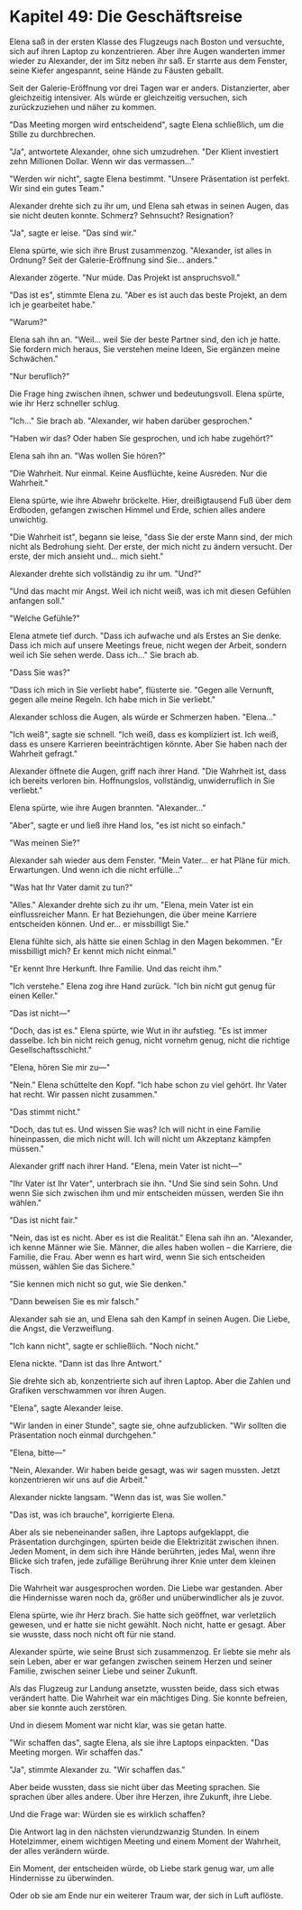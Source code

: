 # Kapitel 49: Die Geschäftsreise

Elena saß in der ersten Klasse des Flugzeugs nach Boston und versuchte, sich auf ihren Laptop zu konzentrieren. Aber ihre Augen wanderten immer wieder zu Alexander, der im Sitz neben ihr saß. Er starrte aus dem Fenster, seine Kiefer angespannt, seine Hände zu Fäusten geballt.

Seit der Galerie-Eröffnung vor drei Tagen war er anders. Distanzierter, aber gleichzeitig intensiver. Als würde er gleichzeitig versuchen, sich zurückzuziehen und näher zu kommen.

"Das Meeting morgen wird entscheidend", sagte Elena schließlich, um die Stille zu durchbrechen.

"Ja", antwortete Alexander, ohne sich umzudrehen. "Der Klient investiert zehn Millionen Dollar. Wenn wir das vermassen..."

"Werden wir nicht", sagte Elena bestimmt. "Unsere Präsentation ist perfekt. Wir sind ein gutes Team."

Alexander drehte sich zu ihr um, und Elena sah etwas in seinen Augen, das sie nicht deuten konnte. Schmerz? Sehnsucht? Resignation?

"Ja", sagte er leise. "Das sind wir."

Elena spürte, wie sich ihre Brust zusammenzog. "Alexander, ist alles in Ordnung? Seit der Galerie-Eröffnung sind Sie... anders."

Alexander zögerte. "Nur müde. Das Projekt ist anspruchsvoll."

"Das ist es", stimmte Elena zu. "Aber es ist auch das beste Projekt, an dem ich je gearbeitet habe."

"Warum?"

Elena sah ihn an. "Weil... weil Sie der beste Partner sind, den ich je hatte. Sie fordern mich heraus, Sie verstehen meine Ideen, Sie ergänzen meine Schwächen."

"Nur beruflich?"

Die Frage hing zwischen ihnen, schwer und bedeutungsvoll. Elena spürte, wie ihr Herz schneller schlug.

"Ich..." Sie brach ab. "Alexander, wir haben darüber gesprochen."

"Haben wir das? Oder haben Sie gesprochen, und ich habe zugehört?"

Elena sah ihn an. "Was wollen Sie hören?"

"Die Wahrheit. Nur einmal. Keine Ausflüchte, keine Ausreden. Nur die Wahrheit."

Elena spürte, wie ihre Abwehr bröckelte. Hier, dreißigtausend Fuß über dem Erdboden, gefangen zwischen Himmel und Erde, schien alles andere unwichtig.

"Die Wahrheit ist", begann sie leise, "dass Sie der erste Mann sind, der mich nicht als Bedrohung sieht. Der erste, der mich nicht zu ändern versucht. Der erste, der mich ansieht und... mich sieht."

Alexander drehte sich vollständig zu ihr um. "Und?"

"Und das macht mir Angst. Weil ich nicht weiß, was ich mit diesen Gefühlen anfangen soll."

"Welche Gefühle?"

Elena atmete tief durch. "Dass ich aufwache und als Erstes an Sie denke. Dass ich mich auf unsere Meetings freue, nicht wegen der Arbeit, sondern weil ich Sie sehen werde. Dass ich..." Sie brach ab.

"Dass Sie was?"

"Dass ich mich in Sie verliebt habe", flüsterte sie. "Gegen alle Vernunft, gegen alle meine Regeln. Ich habe mich in Sie verliebt."

Alexander schloss die Augen, als würde er Schmerzen haben. "Elena..."

"Ich weiß", sagte sie schnell. "Ich weiß, dass es kompliziert ist. Ich weiß, dass es unsere Karrieren beeinträchtigen könnte. Aber Sie haben nach der Wahrheit gefragt."

Alexander öffnete die Augen, griff nach ihrer Hand. "Die Wahrheit ist, dass ich bereits verloren bin. Hoffnungslos, vollständig, unwiderruflich in Sie verliebt."

Elena spürte, wie ihre Augen brannten. "Alexander..."

"Aber", sagte er und ließ ihre Hand los, "es ist nicht so einfach."

"Was meinen Sie?"

Alexander sah wieder aus dem Fenster. "Mein Vater... er hat Pläne für mich. Erwartungen. Und wenn ich die nicht erfülle..."

"Was hat Ihr Vater damit zu tun?"

"Alles." Alexander drehte sich zu ihr um. "Elena, mein Vater ist ein einflussreicher Mann. Er hat Beziehungen, die über meine Karriere entscheiden können. Und er... er missbilligt Sie."

Elena fühlte sich, als hätte sie einen Schlag in den Magen bekommen. "Er missbilligt mich? Er kennt mich nicht einmal."

"Er kennt Ihre Herkunft. Ihre Familie. Und das reicht ihm."

"Ich verstehe." Elena zog ihre Hand zurück. "Ich bin nicht gut genug für einen Keller."

"Das ist nicht—"

"Doch, das ist es." Elena spürte, wie Wut in ihr aufstieg. "Es ist immer dasselbe. Ich bin nicht reich genug, nicht vornehm genug, nicht die richtige Gesellschaftsschicht."

"Elena, hören Sie mir zu—"

"Nein." Elena schüttelte den Kopf. "Ich habe schon zu viel gehört. Ihr Vater hat recht. Wir passen nicht zusammen."

"Das stimmt nicht."

"Doch, das tut es. Und wissen Sie was? Ich will nicht in eine Familie hineinpassen, die mich nicht will. Ich will nicht um Akzeptanz kämpfen müssen."

Alexander griff nach ihrer Hand. "Elena, mein Vater ist nicht—"

"Ihr Vater ist Ihr Vater", unterbrach sie ihn. "Und Sie sind sein Sohn. Und wenn Sie sich zwischen ihm und mir entscheiden müssen, werden Sie ihn wählen."

"Das ist nicht fair."

"Nein, das ist es nicht. Aber es ist die Realität." Elena sah ihn an. "Alexander, ich kenne Männer wie Sie. Männer, die alles haben wollen – die Karriere, die Familie, die Frau. Aber wenn es hart wird, wenn Sie sich entscheiden müssen, wählen Sie das Sichere."

"Sie kennen mich nicht so gut, wie Sie denken."

"Dann beweisen Sie es mir falsch."

Alexander sah sie an, und Elena sah den Kampf in seinen Augen. Die Liebe, die Angst, die Verzweiflung.

"Ich kann nicht", sagte er schließlich. "Noch nicht."

Elena nickte. "Dann ist das Ihre Antwort."

Sie drehte sich ab, konzentrierte sich auf ihren Laptop. Aber die Zahlen und Grafiken verschwammen vor ihren Augen.

"Elena", sagte Alexander leise.

"Wir landen in einer Stunde", sagte sie, ohne aufzublicken. "Wir sollten die Präsentation noch einmal durchgehen."

"Elena, bitte—"

"Nein, Alexander. Wir haben beide gesagt, was wir sagen mussten. Jetzt konzentrieren wir uns auf die Arbeit."

Alexander nickte langsam. "Wenn das ist, was Sie wollen."

"Das ist, was ich brauche", korrigierte Elena.

Aber als sie nebeneinander saßen, ihre Laptops aufgeklappt, die Präsentation durchgingen, spürten beide die Elektrizität zwischen ihnen. Jeden Moment, in dem sich ihre Hände berührten, jedes Mal, wenn ihre Blicke sich trafen, jede zufällige Berührung ihrer Knie unter dem kleinen Tisch.

Die Wahrheit war ausgesprochen worden. Die Liebe war gestanden. Aber die Hindernisse waren noch da, größer und unüberwindlicher als je zuvor.

Elena spürte, wie ihr Herz brach. Sie hatte sich geöffnet, war verletzlich gewesen, und er hatte sie nicht gewählt. Noch nicht, hatte er gesagt. Aber sie wusste, dass noch nicht oft für nie stand.

Alexander spürte, wie seine Brust sich zusammenzog. Er liebte sie mehr als sein Leben, aber er war gefangen zwischen seinem Herzen und seiner Familie, zwischen seiner Liebe und seiner Zukunft.

Als das Flugzeug zur Landung ansetzte, wussten beide, dass sich etwas verändert hatte. Die Wahrheit war ein mächtiges Ding. Sie konnte befreien, aber sie konnte auch zerstören.

Und in diesem Moment war nicht klar, was sie getan hatte.

"Wir schaffen das", sagte Elena, als sie ihre Laptops einpackten. "Das Meeting morgen. Wir schaffen das."

"Ja", stimmte Alexander zu. "Wir schaffen das."

Aber beide wussten, dass sie nicht über das Meeting sprachen. Sie sprachen über alles andere. Über ihre Herzen, ihre Zukunft, ihre Liebe.

Und die Frage war: Würden sie es wirklich schaffen?

Die Antwort lag in den nächsten vierundzwanzig Stunden. In einem Hotelzimmer, einem wichtigen Meeting und einem Moment der Wahrheit, der alles verändern würde.

Ein Moment, der entscheiden würde, ob Liebe stark genug war, um alle Hindernisse zu überwinden.

Oder ob sie am Ende nur ein weiterer Traum war, der sich in Luft auflöste.